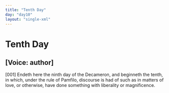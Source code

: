 ```yaml
---
title: "Tenth Day"
day: "day10"
layout: "single-xml"
---
```

<div id="day10" ruler="panfilo" type="Day">
 <h1>
  Tenth Day
 </h1>
 <argument>
  <p>
   <h2>
    [Voice: author]
   </h2>
  </p>
  <p>
   <a name="p10990001">
    [001]
   </a>
   Endeth here the ninth day of the Decameron, and
 beginneth the tenth, in which, under the rule of
 Pamfilo, discourse is had of such as in matters of
 love, or otherwise, have done something with liberality
 or magnificence.
  </p>
 </argument>
</div>